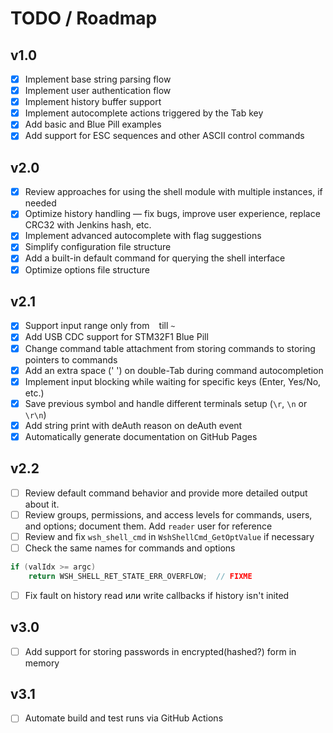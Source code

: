 # TODO / Roadmap

## v1.0

- [x] Implement base string parsing flow
- [x] Implement user authentication flow
- [x] Implement history buffer support
- [x] Implement autocomplete actions triggered by the Tab key
- [x] Add basic and Blue Pill examples
- [x] Add support for ESC sequences and other ASCII control commands

## v2.0

- [x] Review approaches for using the shell module with multiple instances, if needed
- [x] Optimize history handling — fix bugs, improve user experience, replace CRC32 with Jenkins hash, etc.
- [x] Implement advanced autocomplete with flag suggestions
- [x] Simplify configuration file structure
- [x] Add a built-in default command for querying the shell interface
- [x] Optimize options file structure

## v2.1

- [x] Support input range only from ` ` till `~`
- [x] Add USB CDC support for STM32F1 Blue Pill
- [x] Change command table attachment from storing commands to storing pointers to commands
- [x] Add an extra space (' ') on double-Tab during command autocompletion
- [x] Implement input blocking while waiting for specific keys (Enter, Yes/No, etc.)
- [x] Save previous symbol and handle different terminals setup (`\r`, `\n` or `\r\n`)
- [x] Add string print with deAuth reason on deAuth event
- [x] Automatically generate documentation on GitHub Pages

## v2.2

- [ ] Review default command behavior and provide more detailed output about it.
- [ ] Review groups, permissions, and access levels for commands, users, and options; document them. Add `reader` user for reference
- [ ] Review and fix `wsh_shell_cmd` in `WshShellCmd_GetOptValue` if necessary
- [ ] Check the same names for commands and options

```c
if (valIdx >= argc)
    return WSH_SHELL_RET_STATE_ERR_OVERFLOW;  // FIXME
```

- [ ] Fix fault on history read или write callbacks if history isn't inited

## v3.0

- [ ] Add support for storing passwords in encrypted(hashed?) form in memory

## v3.1

- [ ] Automate build and test runs via GitHub Actions
